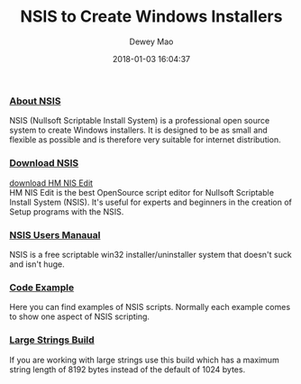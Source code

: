 ﻿--- 
layout: post 
title: "NSIS to Create Windows Installers" 
date: 2018-01-03 16:04:37 
author: Dewey Mao 
categories: Tool 
--- 

### <a href="http://nsis.sourceforge.net/Main_Page" target="_blank"> About NSIS </a>
NSIS (Nullsoft Scriptable Install System) is a professional open source system to create Windows installers.
It is designed to be as small and flexible as possible and is therefore very suitable for internet distribution.

### <a href="http://nsis.sourceforge.net/Download" target="_blank"> Download NSIS </a>
<a href="http://nsis.sourceforge.net/HM_NIS_Edit" target="_blank"> download HM NIS Edit </a>   
HM NIS Edit is the best OpenSource script editor for Nullsoft Scriptable Install System (NSIS). It's useful for experts and beginners in the creation of Setup programs with the NSIS.

### <a href="http://nsis.sourceforge.net/Docs/" target="_blank"> NSIS Users Manaual </a>
NSIS is a free scriptable win32 installer/uninstaller system that doesn't suck and isn't huge.

### <a href="http://nsis.sourceforge.net/Category:Code_Examples" target="_balnk"> Code Example </a>
Here you can find examples of NSIS scripts. Normally each example comes to show one aspect of NSIS scripting. 

### <a href="https://nsis.sourceforge.io/Special_Builds" target="_blank"> Large Strings Build </a>
If you are working with large strings use this build which has a maximum string length of 8192 bytes instead of the default of 1024 bytes.
